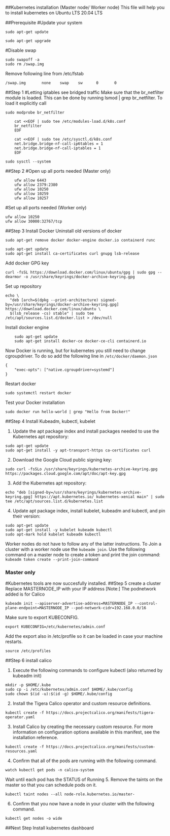 ##Kubernetes installation (Master node/ Worker node)
This file will help you to install kubernetes on Ubuntu LTS 20.04 LTS

##Prerequisite
#Update your system
```
sudo apt-get update
```
```
sudo apt-get upgrade
```
#Disable swap
```
sudo swapoff -a
sudo rm /swap.img
```
Remove following line from /etc/fstab
```
/swap.img       none    swap    sw      0       0
```


##Step 1
#Letting iptables see bridged traffic
Make sure that the br_netfilter module is loaded. This can be done by running lsmod | grep br_netfilter. To load it explicitly call 
```
sudo modprobe br_netfilter
```
```
    cat <<EOF | sudo tee /etc/modules-load.d/k8s.conf
    br_netfilter
    EOF
```
```
    cat <<EOF | sudo tee /etc/sysctl.d/k8s.conf
    net.bridge.bridge-nf-call-ip6tables = 1
    net.bridge.bridge-nf-call-iptables = 1
    EOF
```
```
sudo sysctl --system
```

##Step 2 
#Open up all ports needed (Master only)
```
    ufw allow 6443
    ufw allow 2379:2380
    ufw allow 10250
    ufw allow 10259
    ufw allow 10257
```
#Set up all ports needed (Worker only)
```
ufw allow 10250
ufw allow 30000:32767/tcp
```
##Step 3 Install Docker
Uninstall old versions of docker
```
sudo apt-get remove docker docker-engine docker.io containerd runc
```
```
sudo apt-get update
sudo apt-get install ca-certificates curl gnupg lsb-release
```
Add docker GPG key
```
curl -fsSL https://download.docker.com/linux/ubuntu/gpg | sudo gpg --dearmor -o /usr/share/keyrings/docker-archive-keyring.gpg
```
Set up repository
```
echo \
  "deb [arch=$(dpkg --print-architecture) signed-by=/usr/share/keyrings/docker-archive-keyring.gpg] https://download.docker.com/linux/ubuntu \
  $(lsb_release -cs) stable" | sudo tee /etc/apt/sources.list.d/docker.list > /dev/null
```
Install docker engine
```
    sudo apt-get update
    sudo apt-get install docker-ce docker-ce-cli containerd.io
```
Now Docker is running, but for kubernetes you still need to change cgroupdriver. To do so add the following line in ```/etc/docker/daemon.json```
```
{
    "exec-opts": ["native.cgroupdriver=systemd"]
}
```
Restart docker
```
sudo systemctl restart docker
```
Test your Docker installation
```
sudo docker run hello-world | grep "Hello from Docker!"
```

##Step 4 Install Kubeadm, kubectl, kubelet
1. Update the apt package index and install packages needed to use the Kubernetes apt repository:
```
sudo apt-get update
sudo apt-get install -y apt-transport-https ca-certificates curl
```
2. Download the Google Cloud public signing key:
```
sudo curl -fsSLo /usr/share/keyrings/kubernetes-archive-keyring.gpg https://packages.cloud.google.com/apt/doc/apt-key.gpg
```
3. Add the Kubernetes apt repository:
```
echo "deb [signed-by=/usr/share/keyrings/kubernetes-archive-keyring.gpg] https://apt.kubernetes.io/ kubernetes-xenial main" | sudo tee /etc/apt/sources.list.d/kubernetes.list
```
4. Update apt package index, install kubelet, kubeadm and kubectl, and pin their version:
```
sudo apt-get update
sudo apt-get install -y kubelet kubeadm kubectl
sudo apt-mark hold kubelet kubeadm kubectl
```
Worker nodes do not have to follow any of the latter instructions.
To Join a cluster with a worker node use the ```kubeadm join```.
Use the following command on a master node to create a token and print the join command:
```kubeadm token create --print-join-command```
### Master  only
#Kubernetes tools are now succesfully installed.
##Step 5 create a cluster
Replace MASTERNODE_IP with your IP address
[Note:] The podnetwork added is for Calico
```
kubeadm init --apiserver-advertise-address=MASTERNODE_IP --control-plane-endpoint=MASTERNODE_IP --pod-network-cidr=192.168.0.0/16
```
Make sure to export KUBECONFIG.
```
export KUBECONFIG=/etc/kubernetes/admin.conf
```
Add the export also in /etc/profile so it can be loaded in case your machine restarts.
```
source /etc/profiles
```

##Step 6 install calico
1. Execute the following commands to configure kubectl (also returned by kubeadm init)
```
mkdir -p $HOME/.kube
sudo cp -i /etc/kubernetes/admin.conf $HOME/.kube/config
sudo chown $(id -u):$(id -g) $HOME/.kube/config
```
2. Install the Tigera Calico operator and custom resource definitions.
```
kubectl create -f https://docs.projectcalico.org/manifests/tigera-operator.yaml
```
3. Install Calico by creating the necessary custom resource. For more information on configuration options available in this manifest, see the installation reference.
```
kubectl create -f https://docs.projectcalico.org/manifests/custom-resources.yaml
```
4. Confirm that all of the pods are running with the following command.
```
watch kubectl get pods -n calico-system
```
Wait until each pod has the STATUS of Running
5. Remove the taints on the master so that you can schedule pods on it.
```
kubectl taint nodes --all node-role.kubernetes.io/master-
```
6. Confirm that you now have a node in your cluster with the following command.
```
kubectl get nodes -o wide
```

##Next Step
Install kubernetes dashboard